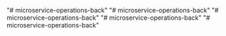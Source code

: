 "# microservice-operations-back" 
"# microservice-operations-back" 
"# microservice-operations-back" 
"# microservice-operations-back" 
"# microservice-operations-back" 
